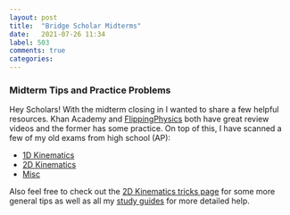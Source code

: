 ```yaml
---
layout: post
title:  "Bridge Scholar Midterms"
date:   2021-07-26 11:34
label: 503
comments: true
categories: 
---
```

### Midterm Tips and Practice Problems

Hey Scholars!
With the midterm closing in I wanted to share a few helpful resources.
Khan Academy and [FlippingPhysics](https://www.flippingphysics.com/ap-physics-1.html) both have great review videos and the former has some practice.
On top of this, I have scanned a few of my old exams from high school (AP): 
* [1D Kinematics](https://drive.google.com/file/d/1ZJOG9WM78hFHL9KNC4plTRNu3UDrsOTM/view?usp=sharing)
* [2D Kinematics](https://drive.google.com/file/d/1T8HhfvILlDUuVe_xDYO1NK8fgsaSKdAd/view?usp=sharing)
* [Misc](https://drive.google.com/file/d/17D_LrsNtmJmbAGHFacjpEV8N2eNJpHBX/view?usp=sharing)

Also feel free to check out the [2D Kinematics tricks page](/guides/guides-strats/kin-strats) for some more general tips as well as all my [study guides](/guides/guides-topic/) for more detailed help. 